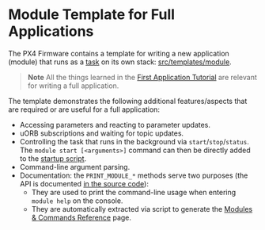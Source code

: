 # Module Template for Full Applications

The PX4 Firmware contains a template for writing a new application (module) that runs as a [task](../concept/architecture.md#runtime-environment) on its own stack:
[src/templates/module](https://github.com/PX4/Firmware/tree/master/src/templates/module).

> **Note** All the things learned in the [First Application Tutorial](../apps/hello_sky.md) are relevant for writing a full application.

The template demonstrates the following additional features/aspects that are required or are useful for a full application:

- Accessing parameters and reacting to parameter updates.
- uORB subscriptions and waiting for topic updates.
- Controlling the task that runs in the background via `start`/`stop`/`status`.
  The `module start [<arguments>]` command can then be directly added to the
  [startup script](../advanced/system_startup.md).
- Command-line argument parsing.
- Documentation: the `PRINT_MODULE_*` methods serve two purposes (the API is
  documented [in the source code](https://github.com/PX4/Firmware/blob/master/src/platforms/px4_module.h#L387)):
  - They are used to print the command-line usage when entering `module help` on the console.
  - They are automatically extracted via script to generate the [Modules & Commands Reference](../middleware/modules_main.md) page.

